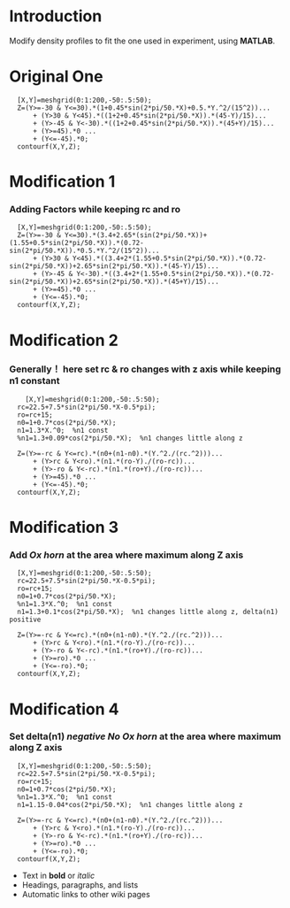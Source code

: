 # Introduction #

Modify density profiles to fit the one used in experiment, using **MATLAB**.


# Original One #
```
  [X,Y]=meshgrid(0:1:200,-50:.5:50);
  Z=(Y>=-30 & Y<=30).*(1+0.45*sin(2*pi/50.*X)+0.5.*Y.^2/(15^2))...
      + (Y>30 & Y<45).*((1+2+0.45*sin(2*pi/50.*X)).*(45-Y)/15)...
      + (Y>-45 & Y<-30).*((1+2+0.45*sin(2*pi/50.*X)).*(45+Y)/15)...
      + (Y>=45).*0 ...
      + (Y<=-45).*0;
  contourf(X,Y,Z);
```

# Modification 1 #
### Adding Factors while keeping rc and ro ###
```
  [X,Y]=meshgrid(0:1:200,-50:.5:50);
  Z=(Y>=-30 & Y<=30).*(3.4+2.65*(sin(2*pi/50.*X))+(1.55+0.5*sin(2*pi/50.*X)).*(0.72-sin(2*pi/50.*X)).*0.5.*Y.^2/(15^2))...
      + (Y>30 & Y<45).*((3.4+2*(1.55+0.5*sin(2*pi/50.*X)).*(0.72-sin(2*pi/50.*X))+2.65*sin(2*pi/50.*X)).*(45-Y)/15)...
      + (Y>-45 & Y<-30).*((3.4+2*(1.55+0.5*sin(2*pi/50.*X)).*(0.72-sin(2*pi/50.*X))+2.65*sin(2*pi/50.*X)).*(45+Y)/15)...
      + (Y>=45).*0 ...
      + (Y<=-45).*0;
  contourf(X,Y,Z);
```

# Modification 2 #
### Generally！  here set rc & ro changes with z axis while keeping n1 constant ###
```
    [X,Y]=meshgrid(0:1:200,-50:.5:50);
  rc=22.5+7.5*sin(2*pi/50.*X-0.5*pi);
  ro=rc+15;
  n0=1+0.7*cos(2*pi/50.*X);
  n1=1.3*X.^0;  %n1 const
  %n1=1.3+0.09*cos(2*pi/50.*X);  %n1 changes little along z
  
  Z=(Y>=-rc & Y<=rc).*(n0+(n1-n0).*(Y.^2./(rc.^2)))...
      + (Y>rc & Y<ro).*(n1.*(ro-Y)./(ro-rc))...
      + (Y>-ro & Y<-rc).*(n1.*(ro+Y)./(ro-rc))...
      + (Y>=45).*0 ...
      + (Y<=-45).*0;
  contourf(X,Y,Z);
```

# Modification 3 #
### Add _Ox horn_ at the area where maximum along Z axis ###
```
  [X,Y]=meshgrid(0:1:200,-50:.5:50);
  rc=22.5+7.5*sin(2*pi/50.*X-0.5*pi);
  ro=rc+15;
  n0=1+0.7*cos(2*pi/50.*X);
  %n1=1.3*X.^0;  %n1 const
  n1=1.3+0.1*cos(2*pi/50.*X);  %n1 changes little along z, delta(n1) positive
  
  Z=(Y>=-rc & Y<=rc).*(n0+(n1-n0).*(Y.^2./(rc.^2)))...
      + (Y>rc & Y<ro).*(n1.*(ro-Y)./(ro-rc))...
      + (Y>-ro & Y<-rc).*(n1.*(ro+Y)./(ro-rc))...
      + (Y>=ro).*0 ...
      + (Y<=-ro).*0;
  contourf(X,Y,Z);
```

# Modification 4 #
### Set delta(n1) _negative_  _No Ox horn_ at the area where maximum along Z axis ###
```
  [X,Y]=meshgrid(0:1:200,-50:.5:50);
  rc=22.5+7.5*sin(2*pi/50.*X-0.5*pi);
  ro=rc+15;
  n0=1+0.7*cos(2*pi/50.*X);
  %n1=1.3*X.^0;  %n1 const
  n1=1.15-0.04*cos(2*pi/50.*X);  %n1 changes little along z
  
  Z=(Y>=-rc & Y<=rc).*(n0+(n1-n0).*(Y.^2./(rc.^2)))...
      + (Y>rc & Y<ro).*(n1.*(ro-Y)./(ro-rc))...
      + (Y>-ro & Y<-rc).*(n1.*(ro+Y)./(ro-rc))...
      + (Y>=ro).*0 ...
      + (Y<=-ro).*0;
  contourf(X,Y,Z);
```
  * Text in **bold** or _italic_
  * Headings, paragraphs, and lists
  * Automatic links to other wiki pages